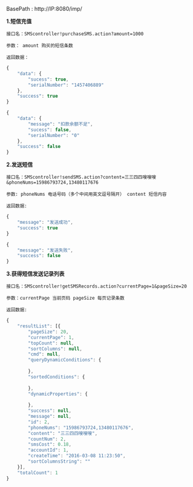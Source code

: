 

BasePath : http://IP:8080/imp/

**1.短信充值**

`接口名：SMScontroller!purchaseSMS.action?amount=1000`

`参数： amount 购买的短信条数`

`返回数据：`
```javascript
{
	"data": {
		"sucess": true,
		"serialNumber": "1457406889"
	},
	"success": true
}

{
	"data": {
		"message": "扣款余额不足",
		"sucess": false,
		"serialNumber": "0"
	},
	"success": false
}
```
**2.发送短信**

`接口名：SMScontroller!sendSMS.action?content=三三四四嗖嗖嗖&phoneNums=15986793724,13480117676`

`参数: phoneNums 电话号码（多个中间用英文逗号隔开） content 短信内容`

`返回数据:`

```javascript
{
	"message": "发送成功",
	"success": true
}

{
	"message": "发送失败",
	"success": false
}
```

**3.获得短信发送记录列表**

`接口名：SMScontroller!getSMSRecords.action?currentPage=1&pageSize=20`

`参数：currentPage 当前页码 pageSize 每页记录条数`

`返回数据:`

```javascript
{
	"resultList": [{
		"pageSize": 20,
		"currentPage": 1,
		"topCount": null,
		"sortColumns": null,
		"cmd": null,
		"queryDynamicConditions": {
			
		},
		"sortedConditions": {
			
		},
		"dynamicProperties": {
			
		},
		"success": null,
		"message": null,
		"id": 2,
		"phoneNums": "15986793724,13480117676",
		"content": "三三四四嗖嗖嗖",
		"countNum": 2,
		"smsCost": 0.18,
		"accountId": 1,
		"createTime": "2016-03-08 11:23:50",
		"sortColumnsString": ""
	}],
	"totalCount": 1
}
```
